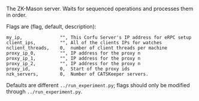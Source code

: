 The ZK-Mason server. Waits for sequenced operations and processes them in order.

Flags are (flag, default, description):
```
my_ip,              "", This Corfu Server's IP address for eRPC setup
client_ips,         "", All of the clients IPs for watches
nclient_threads,    0,  number of client threads per machine
proxy_ip_0,         "", IP address for the proxy n
proxy_ip_1,         "", IP address for the proxy n
proxy_ip_2,         "", IP address for the proxy n
proxy_id,           0,  Start of the proxy ids
nzk_servers,        0,  Number of CATSKeeper servers.
```

Defaults are different `../run_experiment.py`; flags should only be modified through `../run_experiment.py`.